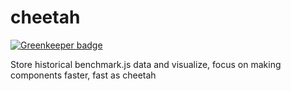 cheetah
=======

[![Greenkeeper badge](https://badges.greenkeeper.io/Swaagie/cheetah.svg)](https://greenkeeper.io/)

 Store historical benchmark.js data and visualize, focus on making components faster, fast as cheetah
